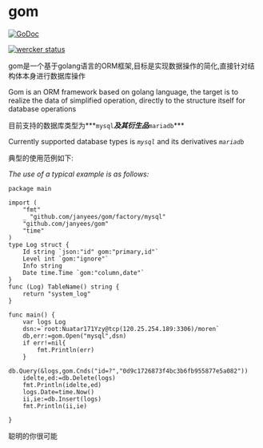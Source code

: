 # gom

[![GoDoc](https://godoc.org/github.com/jinzhu/gorm?status.svg)](https://godoc.org/github.com/janyees/gom)

[![wercker status](https://app.wercker.com/status/56931116573ad6b913d0c7176e72e759/m/master "wercker status")](https://app.wercker.com/project/byKey/56931116573ad6b913d0c7176e72e759)

gom是一个基于golang语言的ORM框架,目标是实现数据操作的简化,直接针对结构体本身进行数据库操作

Gom is an ORM framework based on golang language, the target is to realize the data of simplified operation, directly to the structure itself for database operations

目前支持的数据库类型为***`mysql`***及其衍生品***`mariadb`***

Currently supported database types is _`mysql`_ and its derivatives _`mariadb`_

典型的使用范例如下:

_The use of a typical example is as follows:_

```golang
package main

import (
	"fmt"
	_ "github.com/janyees/gom/factory/mysql"
	"github.com/janyees/gom"
	"time"
)
type Log struct {
	Id string `json:"id" gom:"primary,id"`
	Level int `gom:"ignore"`
	Info string
	Date time.Time `gom:"column,date"`
}
func (Log) TableName() string {
	return "system_log"
}

func main() {
	var logs Log
	dsn:=`root:Nuatar171Yzy@tcp(120.25.254.189:3306)/moren`
	db,err:=gom.Open("mysql",dsn)
	if err!=nil{
		fmt.Println(err)
	}
	db.Query(&logs,gom.Cnds("id=?","0d9c1726873f4bc3b6fb955877e5a082"))
	idelte,ed:=db.Delete(logs)
	fmt.Println(idelte,ed)
	logs.Date=time.Now()
	ii,ie:=db.Insert(logs)
	fmt.Println(ii,ie)

}

```
聪明的你很可能
